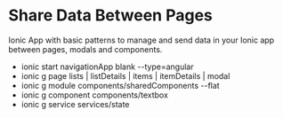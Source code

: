 # Share Data Between Pages
Ionic App with basic patterns to manage and send data in your Ionic app between pages, modals and components.


- ionic start navigationApp blank --type=angular
- ionic g page lists | listDetails | items | itemDetails | modal
- ionic g module components/sharedComponents --flat
- ionic g component components/textbox
- ionic g service services/state